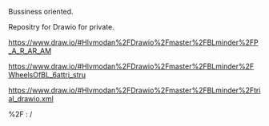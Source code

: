 Bussiness oriented.

Repositry for Drawio for private.

https://www.draw.io/#Hlvmodan%2FDrawio%2Fmaster%2FBLminder%2FP_A_R_AR_AM

https://www.draw.io/#Hlvmodan%2FDrawio%2Fmaster%2FBLminder%2FWheelsOfBL_6attri_stru

https://www.draw.io/#Hlvmodan%2FDrawio%2Fmaster%2FBLminder%2Ftrial_drawio.xml

%2F : /
